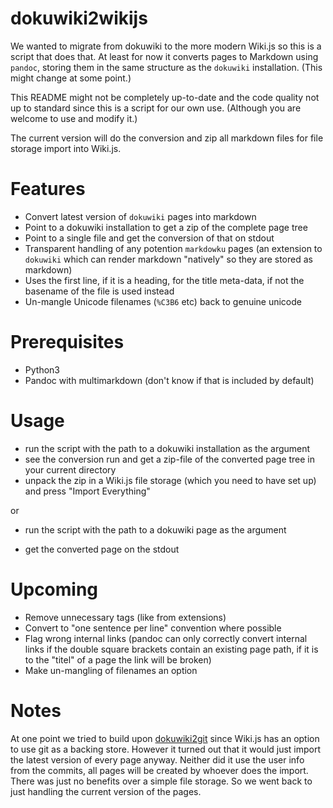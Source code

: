 # dokuwiki2wikijs

We wanted to migrate from dokuwiki to the more modern Wiki.js so this is a script that does that.
At least for now it converts pages to Markdown using `pandoc`, storing them in the same structure as the `dokuwiki` installation.
(This might change at some point.)

This README might not be completely up-to-date and the code quality not up to standard since this is a script for our own use. (Although you are welcome to use and modify it.)

The current version will do the conversion and zip all markdown files for file storage import into Wiki.js.

# Features

- Convert latest version of `dokuwiki` pages into markdown
- Point to a dokuwiki installation to get a zip of the complete page tree
- Point to a single file and get the conversion of that on stdout
- Transparent handling of any potention `markdowku` pages (an extension to `dokuwiki` which can render markdown "natively" so they are stored as markdown)
- Uses the first line, if it is a heading, for the title meta-data, if not the basename of the file is used instead
- Un-mangle Unicode filenames (`%C3B6` etc) back to genuine unicode

# Prerequisites

- Python3
- Pandoc with multimarkdown (don't know if that is included by default)

# Usage

- run the script with the path to a dokuwiki installation as the argument
- see the conversion run and get a zip-file of the converted page tree in your current directory
- unpack the zip in a Wiki.js file storage (which you need to have set up) and press "Import Everything"

or

- run the script with the path to a dokuwiki page as the argument

- get the converted page on the stdout
# Upcoming

- Remove unnecessary tags (like from extensions)
- Convert to "one sentence per line" convention where possible
- Flag wrong internal links (pandoc can only correctly convert internal links if the double square brackets contain an existing page path, if it is to the "titel" of a page the link will be broken)
- Make un-mangling of filenames an option

# Notes

At one point we tried to build upon [dokuwiki2git](https://github.com/hoxu/dokuwiki2git) since Wiki.js has an option to use git as a backing store.
However it turned out that it would just import the latest version of every page anyway.
Neither did it use the user info from the commits, all pages will be created by whoever does the import.
There was just no benefits over a simple file storage.
So we went back to just handling the current version of the pages.
